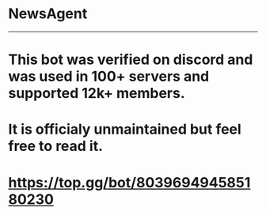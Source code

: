 # NewsAgent
---
# This bot was verified on discord and was used in 100+ servers and supported 12k+ members.
# It is officialy unmaintained but feel free to read it.

# https://top.gg/bot/803969494585180230
